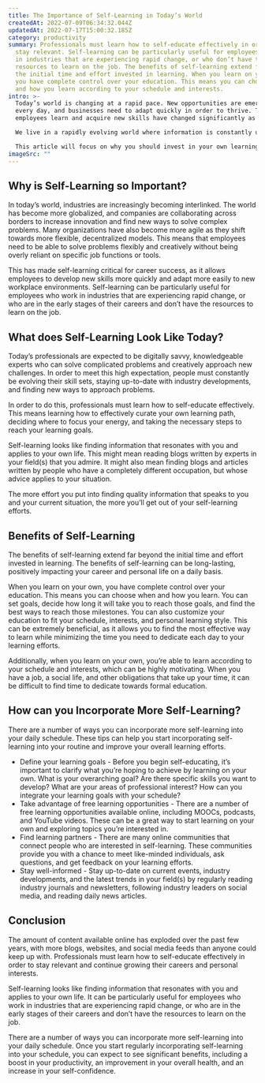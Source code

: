 ```yaml
---
title: The Importance of Self-Learning in Today’s World
createdAt: 2022-07-09T06:34:32.044Z
updatedAt: 2022-07-17T15:00:32.185Z
category: productivity
summary: Professionals must learn how to self-educate effectively in order to
  stay relevant. Self-learning can be particularly useful for employees who work
  in industries that are experiencing rapid change, or who don’t have the
  resources to learn on the job. The benefits of self-learning extend far beyond
  the initial time and effort invested in learning. When you learn on your own,
  you have complete control over your education. This means you can choose when
  and how you learn according to your schedule and interests.
intro: >-
  Today’s world is changing at a rapid pace. New opportunities are emerging
  every day, and businesses need to adapt quickly in order to thrive. The ways
  employees learn and acquire new skills have changed significantly as well. 

  We live in a rapidly evolving world where information is constantly updated and available at the click of a button. The amount of content accessible online has exploded over the past few years, with more websites, blogs, videos, and social media feeds than anyone could keep up with. It has become essential for professionals to learn how to self-educate effectively in order to stay relevant and continue growing their careers and personal interests. 

  This article will focus on why you should invest in your own learning, what self-learning looks like today, the benefits of self-learning from an occupational standpoint, as well
imageSrc: ""
---
```


## Why is Self-Learning so Important?

In today’s world, industries are increasingly becoming interlinked. The world has become more globalized, and companies are collaborating across borders to increase innovation and find new ways to solve complex problems. Many organizations have also become more agile as they shift towards more flexible, decentralized models. This means that employees need to be able to solve problems flexibly and creatively without being overly reliant on specific job functions or tools.

This has made self-learning critical for career success, as it allows employees to develop new skills more quickly and adapt more easily to new workplace environments. Self-learning can be particularly useful for employees who work in industries that are experiencing rapid change, or who are in the early stages of their careers and don’t have the resources to learn on the job. 


## What does Self-Learning Look Like Today?

Today’s professionals are expected to be digitally savvy, knowledgeable experts who can solve complicated problems and creatively approach new challenges. In order to meet this high expectation, people must constantly be evolving their skill sets, staying up-to-date with industry developments, and finding new ways to approach problems.

In order to do this, professionals must learn how to self-educate effectively. This means learning how to effectively curate your own learning path, deciding where to focus your energy, and taking the necessary steps to reach your learning goals. 

Self-learning looks like finding information that resonates with you and applies to your own life. This might mean reading blogs written by experts in your field(s) that you admire. It might also mean finding blogs and articles written by people who have a completely different occupation, but whose advice applies to your situation.

The more effort you put into finding quality information that speaks to you and your current situation, the more you’ll get out of your self-learning efforts. 




## Benefits of Self-Learning

The benefits of self-learning extend far beyond the initial time and effort invested in learning. The benefits of self-learning can be long-lasting, positively impacting your career and personal life on a daily basis. 

When you learn on your own, you have complete control over your education. This means you can choose when and how you learn. You can set goals, decide how long it will take you to reach those goals, and find the best ways to reach those milestones. You can also customize your education to fit your schedule, interests, and personal learning style. This can be extremely beneficial, as it allows you to find the most effective way to learn while minimizing the time you need to dedicate each day to your learning efforts. 

Additionally, when you learn on your own, you’re able to learn according to your schedule and interests, which can be highly motivating. When you have a job, a social life, and other obligations that take up your time, it can be difficult to find time to dedicate towards formal education. 


## How can you Incorporate More Self-Learning?

There are a number of ways you can incorporate more self-learning into your daily schedule. These tips can help you start incorporating self-learning into your routine and improve your overall learning efforts. 

- Define your learning goals - Before you begin self-educating, it’s important to clarify what you’re hoping to achieve by learning on your own. What is your overarching goal? Are there specific skills you want to develop? What are your areas of professional interest? How can you integrate your learning goals with your schedule?
- Take advantage of free learning opportunities - There are a number of free learning opportunities available online, including MOOCs, podcasts, and YouTube videos. These can be a great way to start learning on your own and exploring topics you’re interested in.
- Find learning partners - There are many online communities that connect people who are interested in self-learning. These communities provide you with a chance to meet like-minded individuals, ask questions, and get feedback on your learning efforts.
- Stay well-informed - Stay up-to-date on current events, industry developments, and the latest trends in your field(s) by regularly reading industry journals and newsletters, following industry leaders on social media, and reading daily news articles.


## Conclusion

The amount of content available online has exploded over the past few years, with more blogs, websites, and social media feeds than anyone could keep up with. Professionals must learn how to self-educate effectively in order to stay relevant and continue growing their careers and personal interests.

Self-learning looks like finding information that resonates with you and applies to your own life. It can be particularly useful for employees who work in industries that are experiencing rapid change, or who are in the early stages of their careers and don’t have the resources to learn on the job.

There are a number of ways you can incorporate more self-learning into your daily schedule. Once you start regularly incorporating self-learning into your schedule, you can expect to see significant benefits, including a boost in your productivity, an improvement in your overall health, and an increase in your self-confidence.
